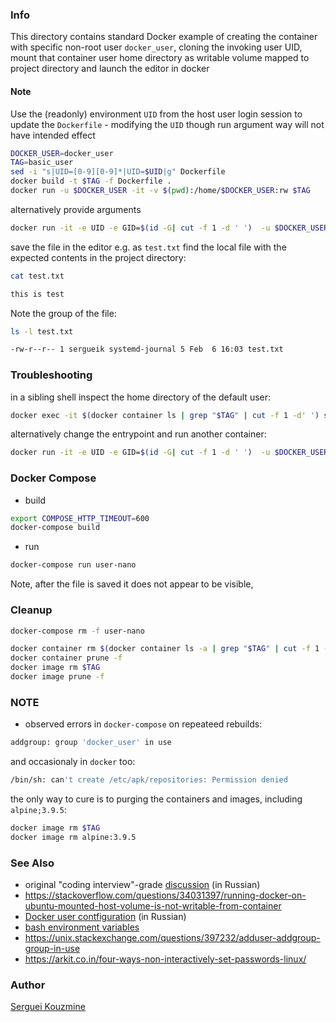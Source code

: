 ### Info

This directory contains standard Docker example of creating the container with
specific non-root user `docker_user`, cloning the invoking user UID, mount that container user home directory as writable volume mapped to project directory and launch the editor in docker

#### Note

Use the (readonly) environment `UID` from the host user login session to update the `Dockerfile` - modifying the `UID` though run argument way will not have intended effect
```sh
DOCKER_USER=docker_user
TAG=basic_user
sed -i "s|UID=[0-9][0-9]*|UID=$UID|g" Dockerfile
docker build -t $TAG -f Dockerfile .
docker run -u $DOCKER_USER -it -v $(pwd):/home/$DOCKER_USER:rw $TAG
```
alternatively provide arguments
```sh
docker run -it -e UID -e GID=$(id -G| cut -f 1 -d ' ')  -u $DOCKER_USER -v $(pwd):/home/$DOCKER_USER:rw $TAG
```


save the file in the editor e.g. as `test.txt`
find the local file with the expected contents in the project directory:
```sh
cat test.txt
```
```sh
this is test
```
Note the group of the file:
```sh
ls -l test.txt
```
```sh
-rw-r--r-- 1 sergueik systemd-journal 5 Feb  6 16:03 test.txt
```
### Troubleshooting
in a sibling shell inspect the home directory of the default user:
```sh
docker exec -it $(docker container ls | grep "$TAG" | cut -f 1 -d' ') sh
```
alternatively change the entrypoint and run another container:
```sh
docker run -it -e UID -e GID=$(id -G| cut -f 1 -d ' ')  -u $DOCKER_USER -v $(pwd):/home/$DOCKER_USER:rw --entrypoint sh $TAG
```
### Docker Compose

* build
```sh
export COMPOSE_HTTP_TIMEOUT=600
docker-compose build
```
* run
```sh
docker-compose run user-nano
```

Note, after the file is saved it does not appear to be visible, 

### Cleanup

```sh
docker-compose rm -f user-nano
```
```sh
docker container rm $(docker container ls -a | grep "$TAG" | cut -f 1 -d' ')
docker container prune -f
docker image rm $TAG
docker image prune -f
```
### NOTE 
 * observed errors in `docker-compose` on repeateed rebuilds:
```sh
addgroup: group 'docker_user' in use
```
and occasionaly in `docker` too:

```sh
/bin/sh: can't create /etc/apk/repositories: Permission denied
```
the only way to cure is to purging the containers and images, including `alpine;3.9.5`:

```sh
docker image rm $TAG
docker image rm alpine:3.9.5
```
### See Also

  * original "coding interview"-grade [discussion](https://www.cyberforum.ru/shell/thread2707382.html) (in Russian)
  * https://stackoverflow.com/questions/34031397/running-docker-on-ubuntu-mounted-host-volume-is-not-writable-from-container
  * [Docker user contfiguration](https://habr.com/ru/post/448480/) (in  Russian)
  * [bash environment variables](https://www.shell-tips.com/bash/environment-variables/)
  * https://unix.stackexchange.com/questions/397232/adduser-addgroup-group-in-use
  * https://arkit.co.in/four-ways-non-interactively-set-passwords-linux/
 
### Author
[Serguei Kouzmine](kouzmine_serguei@yahoo.com)
